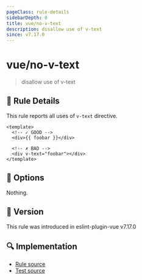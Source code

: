 ```yaml
---
pageClass: rule-details
sidebarDepth: 0
title: vue/no-v-text
description: disallow use of v-text
since: v7.17.0
---
```

# vue/no-v-text

> disallow use of v-text

## :book: Rule Details

This rule reports all uses of `v-text` directive.

<eslint-code-block :rules="{'vue/no-v-text': ['error']}">

```vue
<template>
  <!-- ✓ GOOD -->
  <div>{{ foobar }}</div>

  <!-- ✗ BAD -->
  <div v-text="foobar"></div>
</template>
```

</eslint-code-block>

## :wrench: Options

Nothing.

## :rocket: Version

This rule was introduced in eslint-plugin-vue v7.17.0

## :mag: Implementation

- [Rule source](https://github.com/vuejs/eslint-plugin-vue/blob/master/lib/rules/no-v-text.js)
- [Test source](https://github.com/vuejs/eslint-plugin-vue/blob/master/tests/lib/rules/no-v-text.js)
